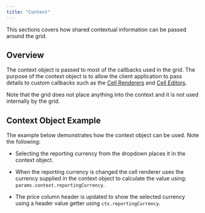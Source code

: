 ```yaml
---
title: "Context"
---
```


This sections covers how shared contextual information can be passed around the grid.

## Overview

The context object is passed to most of the callbacks used in the grid. The purpose of the context object is to allow the client application to pass details to custom callbacks such as the [Cell Renderers](/cell-rendering/) and [Cell Editors](/cell-editing/).

Note that the grid does not place anything into the context and it is not used internally by the grid.

## Context Object Example

The example below demonstrates how the context object can be used. Note the following:

- Selecting the reporting currency from the dropdown places it in the context object.

- When the reporting currency is changed the cell renderer uses the currency supplied in the context object to calculate the value using: `params.context.reportingCurrency`.

- The price column header is updated to show the selected currency using a header value getter using `ctx.reportingCurrency`.

<grid-example title='Context Object' name='context' type='vanilla'></grid-example>
